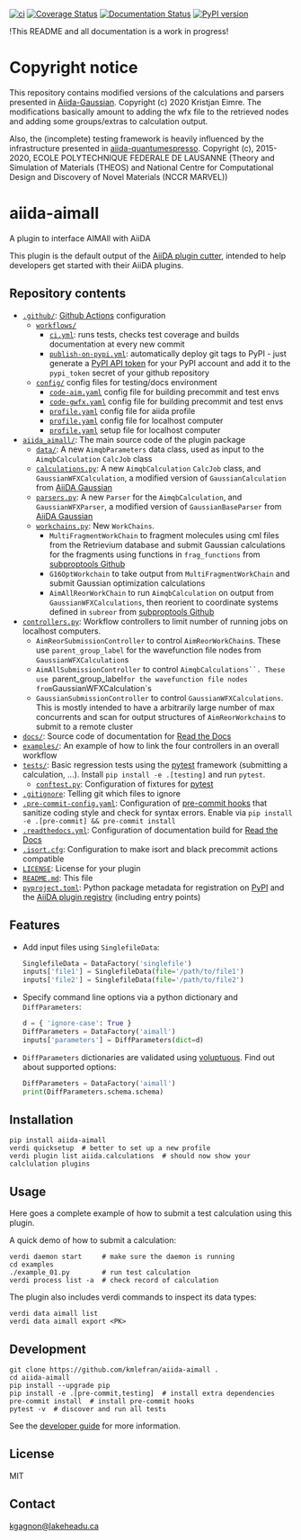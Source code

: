 [![ci](https://github.com/kmlefran/aiida-aimall/actions/workflows/ci.yml/badge.svg)](https://github.com/kmlefran/aiida-aimall/actions/workflows/ci.yml)
[![Coverage Status](https://coveralls.io/repos/github/kmlefran/aiida-aimall/badge.svg?branch=main)](https://coveralls.io/github/kmlefran/aiida-aimall?branch=main)
[![Documentation Status](https://readthedocs.org/projects/aiida-aimall/badge/?version=latest)](https://aiida-aimall.readthedocs.io/en/latest/?badge=latest)
[![PyPI version](https://badge.fury.io/py/aiida-aimall.svg)](https://badge.fury.io/py/aiida-aimall)

!This README and all documentation is a work in progress!

# Copyright notice

This repository contains modified versions of the calculations and parsers presented in [Aiida-Gaussian](https://github.com/nanotech-empa/aiida-gaussian). Copyright (c) 2020 Kristjan Eimre. The modifications basically amount to adding the wfx file to the retrieved nodes and adding some groups/extras to calculation output.

Also, the (incomplete) testing framework is heavily influenced by the infrastructure presented in [aiida-quantumespresso](https://github.com/aiidateam/aiida-quantumespresso).  Copyright (c), 2015-2020, ECOLE POLYTECHNIQUE FEDERALE DE LAUSANNE
(Theory and Simulation of Materials (THEOS) and National Centre for
Computational Design and Discovery of Novel Materials (NCCR MARVEL))

# aiida-aimall

A plugin to interface AIMAll with AiiDA

This plugin is the default output of the
[AiiDA plugin cutter](https://github.com/aiidateam/aiida-plugin-cutter),
intended to help developers get started with their AiiDA plugins.

## Repository contents

* [`.github/`](.github/): [Github Actions](https://github.com/features/actions) configuration
  * [`workflows/`](.github/workflows/)
    * [`ci.yml`](.github/workflows/ci.yml): runs tests, checks test coverage and builds documentation at every new commit
    * [`publish-on-pypi.yml`](.github/workflows/publish-on-pypi.yml): automatically deploy git tags to PyPI - just generate a [PyPI API token](https://pypi.org/help/#apitoken) for your PyPI account and add it to the `pypi_token` secret of your github repository
  * [`config/`](.github/config) config files for testing/docs environment
    * [`code-aim.yaml`](.github/workflows/config/code-aim.yaml) config file for building precommit and test envs
    * [`code-gwfx.yaml`](.github/workflows/config/code-gwfx.yaml) config file for building precommit and test envs
    * [`profile.yaml`](.github/workflows/config/profile.yaml) config file for aiida profile
    * [`profile.yaml`](.github/workflows/config/localhost-config.yaml) config file for localhost computer
    * [`profile.yaml`](.github/workflows/config/localhost-setup.yaml) setup file for localhost computer
* [`aiida_aimall/`](aiida_aimall/): The main source code of the plugin package
  * [`data/`](aiida_aimall/data/): A new `AimqbParameters` data class, used as input to the `AimqbCalculation` `CalcJob` class
  * [`calculations.py`](aiida_aimall/calculations.py): A new `AimqbCalculation` `CalcJob` class, and `GaussianWFXCalculation`, a modified version of `GaussianCalculation` from [AiiDA Gaussian](https://github.com/nanotech-empa/aiida-gaussian)
  * [`parsers.py`](aiida_aimall/parsers.py): A new `Parser` for the `AimqbCalculation`, and `GaussianWFXParser`, a modified version of `GaussianBaseParser` from [AiiDA Gaussian](https://github.com/nanotech-empa/aiida-gaussian)
  * [`workchains.py`](aiida_aimall/workchains.py): New `WorkChains`.
    * `MultiFragmentWorkChain` to fragment molecules using cml files from the Retrievium database and submit Gaussian calculations for the fragments using functions in `frag_functions` from [subproptools Github](https:github.com/kmlefran/group_decomposition)
    * `G16OptWorkchain` to take output from `MultiFragmentWorkChain` and submit Gaussian optimization calculations
    * `AimAllReorWorkChain` to run `AimqbCalculation` on output from `GaussianWFXCalculations`, then reorient to coordinate systems defined in `subreor` from [subproptools Github](https:github.com/kmlefran/subproptools)
* [`controllers.py`](aiida_aimall/controllers.py): Workflow controllers to limit number of running jobs on localhost computers.
  * `AimReorSubmissionController` to control `AimReorWorkChain`s. These use `parent_group_label` for the wavefunction file nodes from `GaussianWFXCalculation`s
  * `AimAllSubmissionController` to control `AimqbCalculations``. These use `parent_group_label` for the wavefunction file nodes from `GaussianWFXCalculation`s
  * `GaussianSubmissionController` to control `GaussianWFXCalculations`. This is mostly intended to have a arbitrarily large number of max concurrents and scan for output structures of `AimReorWorkchain`s to submit to a remote cluster
* [`docs/`](docs/): Source code of documentation for [Read the Docs](http://aiida-diff.readthedocs.io/en/latest/)
* [`examples/`](examples/): An example of how to link the four controllers in an overall workflow
* [`tests/`](tests/): Basic regression tests using the [pytest](https://docs.pytest.org/en/latest/) framework (submitting a calculation, ...). Install `pip install -e .[testing]` and run `pytest`.
  * [`conftest.py`](conftest.py): Configuration of fixtures for [pytest](https://docs.pytest.org/en/latest/)
* [`.gitignore`](.gitignore): Telling git which files to ignore
* [`.pre-commit-config.yaml`](.pre-commit-config.yaml): Configuration of [pre-commit hooks](https://pre-commit.com/) that sanitize coding style and check for syntax errors. Enable via `pip install -e .[pre-commit] && pre-commit install`
* [`.readthedocs.yml`](.readthedocs.yml): Configuration of documentation build for [Read the Docs](https://readthedocs.org/)
* [`.isort.cfg`](.isort.cfg): Configuration to make isort and black precommit actions compatible
* [`LICENSE`](LICENSE): License for your plugin
* [`README.md`](README.md): This file
* [`pyproject.toml`](setup.json): Python package metadata for registration on [PyPI](https://pypi.org/) and the [AiiDA plugin registry](https://aiidateam.github.io/aiida-registry/) (including entry points)

## Features

 * Add input files using `SinglefileData`:
   ```python
   SinglefileData = DataFactory('singlefile')
   inputs['file1'] = SinglefileData(file='/path/to/file1')
   inputs['file2'] = SinglefileData(file='/path/to/file2')
   ```

 * Specify command line options via a python dictionary and `DiffParameters`:
   ```python
   d = { 'ignore-case': True }
   DiffParameters = DataFactory('aimall')
   inputs['parameters'] = DiffParameters(dict=d)
   ```

 * `DiffParameters` dictionaries are validated using [voluptuous](https://github.com/alecthomas/voluptuous).
   Find out about supported options:
   ```python
   DiffParameters = DataFactory('aimall')
   print(DiffParameters.schema.schema)
   ```

## Installation

```shell
pip install aiida-aimall
verdi quicksetup  # better to set up a new profile
verdi plugin list aiida.calculations  # should now show your calclulation plugins
```


## Usage

Here goes a complete example of how to submit a test calculation using this plugin.

A quick demo of how to submit a calculation:
```shell
verdi daemon start     # make sure the daemon is running
cd examples
./example_01.py        # run test calculation
verdi process list -a  # check record of calculation
```

The plugin also includes verdi commands to inspect its data types:
```shell
verdi data aimall list
verdi data aimall export <PK>
```

## Development

```shell
git clone https://github.com/kmlefran/aiida-aimall .
cd aiida-aimall
pip install --upgrade pip
pip install -e .[pre-commit,testing]  # install extra dependencies
pre-commit install  # install pre-commit hooks
pytest -v  # discover and run all tests
```

See the [developer guide](http://aiida-aimall.readthedocs.io/en/latest/developer_guide/index.html) for more information.

## License

MIT
## Contact

kgagnon@lakeheadu.ca


[ci-badge]: https://github.com/kmlefran/aiida-aimall/workflows/ci/badge.svg?branch=master
[ci-link]: https://github.com/kmlefran/aiida-aimall/actions
[cov-badge]: https://coveralls.io/repos/github/kmlefran/aiida-aimall/badge.svg?branch=master
[cov-link]: https://coveralls.io/github/kmlefran/aiida-aimall?branch=master
[docs-badge]: https://readthedocs.org/projects/aiida-aimall/badge
[docs-link]: http://aiida-aimall.readthedocs.io/
[pypi-badge]: https://badge.fury.io/py/aiida-aimall.svg
[pypi-link]: https://badge.fury.io/py/aiida-aimall
